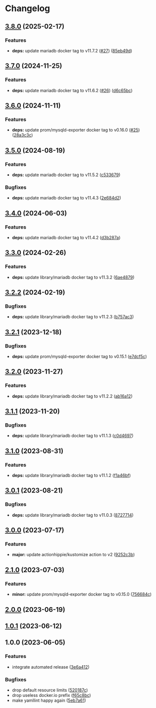 # Changelog

## [3.8.0](https://github.com/kustomhippie/mariadb/compare/v3.7.0...v3.8.0) (2025-02-17)


### Features

* **deps:** update mariadb docker tag to v11.7.2 ([#27](https://github.com/kustomhippie/mariadb/issues/27)) ([85eb49d](https://github.com/kustomhippie/mariadb/commit/85eb49d6c47a5fcd3b399d3bbb64469f94f3efb9))

## [3.7.0](https://github.com/kustomhippie/mariadb/compare/v3.6.0...v3.7.0) (2024-11-25)


### Features

* **deps:** update mariadb docker tag to v11.6.2 ([#26](https://github.com/kustomhippie/mariadb/issues/26)) ([d6c65bc](https://github.com/kustomhippie/mariadb/commit/d6c65bc6e7895dc6f53adb3cf06770bd45a231e5))

## [3.6.0](https://github.com/kustomhippie/mariadb/compare/v3.5.0...v3.6.0) (2024-11-11)


### Features

* **deps:** update prom/mysqld-exporter docker tag to v0.16.0 ([#25](https://github.com/kustomhippie/mariadb/issues/25)) ([28a3c3c](https://github.com/kustomhippie/mariadb/commit/28a3c3caab00d9706da0c3b1ac99e579b22f9e91))

## [3.5.0](https://github.com/kustomhippie/mariadb/compare/v3.4.0...v3.5.0) (2024-08-19)


### Features

* **deps:** update mariadb docker tag to v11.5.2 ([c533679](https://github.com/kustomhippie/mariadb/commit/c533679a22020457b17b8efa0657dcff4a0025b0))


### Bugfixes

* **deps:** update mariadb docker tag to v11.4.3 ([2e684d2](https://github.com/kustomhippie/mariadb/commit/2e684d2d3f47899bd37a8b7d391e9ccd8e6e6b2a))

## [3.4.0](https://github.com/kustomhippie/mariadb/compare/v3.3.0...v3.4.0) (2024-06-03)


### Features

* **deps:** update mariadb docker tag to v11.4.2 ([d3b287a](https://github.com/kustomhippie/mariadb/commit/d3b287aa550324632a7481f9af6dd12dc00d6bf4))

## [3.3.0](https://github.com/kustomhippie/mariadb/compare/v3.2.2...v3.3.0) (2024-02-26)


### Features

* **deps:** update library/mariadb docker tag to v11.3.2 ([6ae4879](https://github.com/kustomhippie/mariadb/commit/6ae48797efd9e7f09ca8beb06c417ccd7473c22a))

## [3.2.2](https://github.com/kustomhippie/mariadb/compare/v3.2.1...v3.2.2) (2024-02-19)


### Bugfixes

* **deps:** update library/mariadb docker tag to v11.2.3 ([b757ac3](https://github.com/kustomhippie/mariadb/commit/b757ac32af6ae3c3efdd46383a6796fff148253f))

## [3.2.1](https://github.com/kustomhippie/mariadb/compare/v3.2.0...v3.2.1) (2023-12-18)


### Bugfixes

* **deps:** update prom/mysqld-exporter docker tag to v0.15.1 ([e7dcf5c](https://github.com/kustomhippie/mariadb/commit/e7dcf5c5f51c6063d1a3e60887e45bdded9558bf))

## [3.2.0](https://github.com/kustomhippie/mariadb/compare/v3.1.1...v3.2.0) (2023-11-27)


### Features

* **deps:** update library/mariadb docker tag to v11.2.2 ([ab16a12](https://github.com/kustomhippie/mariadb/commit/ab16a1205ff357785329d22f372b0e701c7a92c3))

## [3.1.1](https://github.com/kustomhippie/mariadb/compare/v3.1.0...v3.1.1) (2023-11-20)


### Bugfixes

* **deps:** update library/mariadb docker tag to v11.1.3 ([c0d4697](https://github.com/kustomhippie/mariadb/commit/c0d4697798fef54b66fd53af3eeb21888dfb7882))

## [3.1.0](https://github.com/kustomhippie/mariadb/compare/v3.0.1...v3.1.0) (2023-08-31)


### Features

* **deps:** update library/mariadb docker tag to v11.1.2 ([f1a46bf](https://github.com/kustomhippie/mariadb/commit/f1a46bf8b5428c9569519ffdc031eb1de8cac601))

## [3.0.1](https://github.com/kustomhippie/mariadb/compare/v3.0.0...v3.0.1) (2023-08-21)


### Bugfixes

* **deps:** update library/mariadb docker tag to v11.0.3 ([8727714](https://github.com/kustomhippie/mariadb/commit/872771460b629fdc73a0562c2cc4877ca1e5eedb))

## [3.0.0](https://github.com/kustomhippie/mariadb/compare/v2.1.0...v3.0.0) (2023-07-17)


### Features

* **major:** update actionhippie/kustomize action to v2 ([9252c3b](https://github.com/kustomhippie/mariadb/commit/9252c3b0b188761b7d4b04f7b2ec316a79544c6d))

## [2.1.0](https://github.com/kustomhippie/mariadb/compare/v2.0.0...v2.1.0) (2023-07-03)


### Features

* **minor:** update prom/mysqld-exporter docker tag to v0.15.0 ([756684c](https://github.com/kustomhippie/mariadb/commit/756684ccec99985127ff6e0caf31a926be7a403e))

## [2.0.0](https://github.com/kustomhippie/mariadb/compare/v1.0.1...v2.0.0) (2023-06-19)

## [1.0.1](https://github.com/kustomhippie/mariadb/compare/v1.0.0...v1.0.1) (2023-06-12)

## 1.0.0 (2023-06-05)


### Features

* integrate automated release ([3e6a412](https://github.com/kustomhippie/mariadb/commit/3e6a412938fea9c085196562d16760c8a9a948be))


### Bugfixes

* drop default resource limits ([520187c](https://github.com/kustomhippie/mariadb/commit/520187c432c5af6a6e9f2264bc036f543c53bbd3))
* drop useless docker.io prefix ([f65c8bc](https://github.com/kustomhippie/mariadb/commit/f65c8bc3ba6203dff852c63d381bba88fd8249f1))
* make yamllint happy again ([5eb7a61](https://github.com/kustomhippie/mariadb/commit/5eb7a61b44f56c32d9c2a542ea9eb4f11f212faa))

